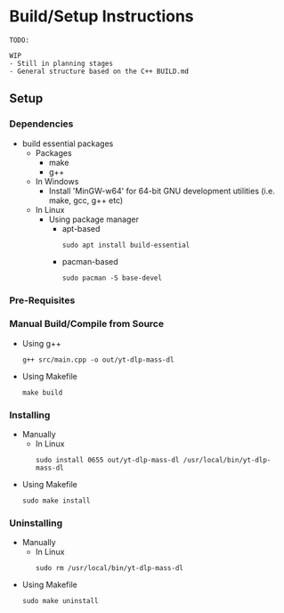 # Build/Setup Instructions

```
TODO:

WIP
- Still in planning stages
- General structure based on the C++ BUILD.md
```

## Setup
### Dependencies
- build essential packages
    - Packages
        - make
        - g++
    - In Windows
        + Install 'MinGW-w64' for 64-bit GNU development utilities (i.e. make, gcc, g++ etc)
    - In Linux 
        - Using package manager
            + apt-based
                ```console
                sudo apt install build-essential
                ```
            + pacman-based
                ```console
                sudo pacman -S base-devel
                ```

### Pre-Requisites


### Manual Build/Compile from Source
- Using g++
    ```console
    g++ src/main.cpp -o out/yt-dlp-mass-dl
    ```
- Using Makefile
    ```console
    make build
    ```

### Installing
- Manually
    - In Linux
        ```console
        sudo install 0655 out/yt-dlp-mass-dl /usr/local/bin/yt-dlp-mass-dl
        ```
- Using Makefile
    ```console
    sudo make install
    ```

### Uninstalling
- Manually
    - In Linux
        ```console
        sudo rm /usr/local/bin/yt-dlp-mass-dl
        ```
- Using Makefile
    ```console
    sudo make uninstall
    ```

